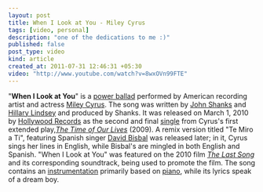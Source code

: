 ```yaml
---
layout: post
title: When I Look at You - Miley Cyrus
tags: [video, personal]
description: "one of the dedications to me :)"
published: false
post_type: video
kind: article
created_at: 2011-07-31 12:46:31 +05:30
video: "http://www.youtube.com/watch?v=8wxOVn99FTE"
---
```


"<strong>When I Look at You</strong>" is a  <a title="Power ballad" href="http://en.wikipedia.org/wiki/Power_ballad">power ballad</a>  performed by American recording artist and actress  <a title="Miley Cyrus" href="http://en.wikipedia.org/wiki/Miley_Cyrus">Miley Cyrus</a>. The song was written by  <a title="John Shanks" href="http://en.wikipedia.org/wiki/John_Shanks">John Shanks</a>  and  <a title="Hillary Lindsey" href="http://en.wikipedia.org/wiki/Hillary_Lindsey">Hillary Lindsey</a>  and produced by Shanks. It was released on March 1, 2010 by  <a title="Hollywood Records" href="http://en.wikipedia.org/wiki/Hollywood_Records">Hollywood Records</a>  as the second and final  <a title="Single (music)" href="http://en.wikipedia.org/wiki/Single_(music)">single</a>  from Cyrus's first extended play,<em><a title="The Time of Our Lives (EP)" href="http://en.wikipedia.org/wiki/The_Time_of_Our_Lives_(EP)">The Time of Our Lives</a></em>  (2009). A remix version titled "Te Miro a Ti", featuring Spanish singer  <a title="David Bisbal" href="http://en.wikipedia.org/wiki/David_Bisbal">David Bisbal</a>  was released later; in it, Cyrus sings her lines in English, while Bisbal's are mingled in both English and Spanish. "When I Look at You" was featured on the 2010 film  <em><a title="The Last Song (film)" href="http://en.wikipedia.org/wiki/The_Last_Song_(film)">The Last Song</a></em>  and its corresponding soundtrack, being used to promote the film. The song contains an  <a title="Instrumentation (music)" href="http://en.wikipedia.org/wiki/Instrumentation_(music)">instrumentation</a>  primarily based on  <a title="Piano" href="http://en.wikipedia.org/wiki/Piano">piano</a>, while its lyrics speak of a dream boy.
